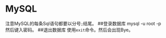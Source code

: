 MySQL
=====
注意MySQL的每条Sql语句都要以分号`;`结尾。
##登录数据库
    mysql -u root -p
然后键入密码。
##退出数据库
使用`exit`命令。然后会出现Bye。


